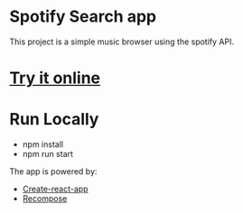 Spotify Search app
===

This project is a simple music browser using the spotify API.

[Try it online](https://haikyuu.github.io/spotify)
===

Run Locally
===
- npm install
- npm run start

The app is powered by: 
- [Create-react-app](https://github.com/facebookincubator/create-react-app)
- [Recompose](https://github.com/acdlite/recompose)
